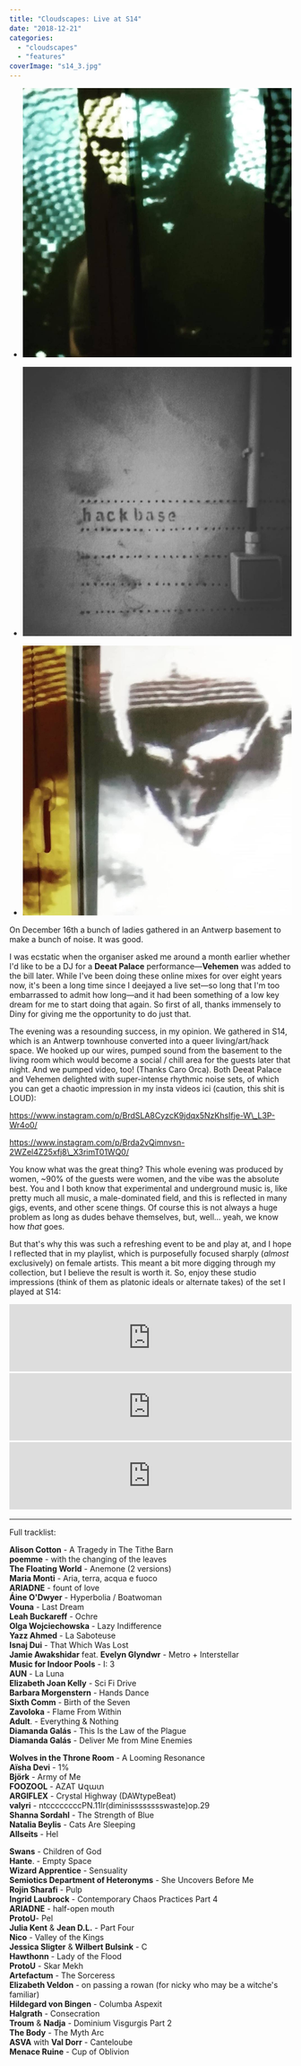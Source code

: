 ```yaml
---
title: "Cloudscapes: Live at S14"
date: "2018-12-21"
categories: 
  - "cloudscapes"
  - "features"
coverImage: "s14_3.jpg"
---
```


- ![](images/s14_3.jpg)
    
- ![](images/s14_2.jpg)
    
- ![](images/s14_1.jpg)
    

On December 16th a bunch of ladies gathered in an Antwerp basement to make a bunch of noise. It was good.

I was ecstatic when the organiser asked me around a month earlier whether I'd like to be a DJ for a **Deeat Palace** performance—**Vehemen** was added to the bill later. While I've been doing these online mixes for over eight years now, it's been a long time since I deejayed a live set—so long that I'm too embarrassed to admit how long—and it had been something of a low key dream for me to start doing that again. So first of all, thanks immensely to Diny for giving me the opportunity to do just that.

The evening was a resounding success, in my opinion. We gathered in S14, which is an Antwerp townhouse converted into a queer living/art/hack space. We hooked up our wires, pumped sound from the basement to the living room which would become a social / chill area for the guests later that night. And we pumped video, too! (Thanks Caro Orca). Both Deeat Palace and Vehemen delighted with super-intense rhythmic noise sets, of which you can get a chaotic impression in my insta videos ici (caution, this shit is LOUD):

https://www.instagram.com/p/BrdSLA8CyzcK9jdqx5NzKhsIfje-W\_L3P-Wr4o0/

https://www.instagram.com/p/Brda2vQimnvsn-2WZel4Z25xfj8\_X3rimT01WQ0/

You know what was the great thing? This whole evening was produced by women, ~90% of the guests were women, and the vibe was the absolute best. You and I both know that experimental and underground music is, like pretty much all music, a male-dominated field, and this is reflected in many gigs, events, and other scene things. Of course this is not always a huge problem as long as dudes behave themselves, but, well… yeah, we know how _that_ goes.

But that's why this was such a refreshing event to be and play at, and I hope I reflected that in my playlist, which is purposefully focused sharply (_almost_ exclusively) on female artists. This meant a bit more digging through my collection, but I believe the result is worth it. So, enjoy these studio impressions (think of them as platonic ideals or alternate takes) of the set I played at S14:

<iframe width="100%" height="120" src="https://www.mixcloud.com/widget/iframe/?hide_cover=1&amp;feed=%2Feveningoflight%2Flive-at-s14-part-1%2F" frameborder="0"></iframe>

<iframe width="100%" height="120" src="https://www.mixcloud.com/widget/iframe/?hide_cover=1&amp;feed=%2Feveningoflight%2Flive-at-s14-part-2%2F" frameborder="0"></iframe>

<iframe width="100%" height="120" src="https://www.mixcloud.com/widget/iframe/?hide_cover=1&amp;feed=%2Feveningoflight%2Flive-at-s14-part-3%2F" frameborder="0"></iframe>

* * *

Full tracklist:

**Alison Cotton** - A Tragedy in The Tithe Barn  
**poemme** \- with the changing of the leaves  
**The Floating World** - Anemone (2 versions)  
**Maria Monti** - Aria, terra, acqua e fuoco  
**ARIADNE** \- fount of love  
**Áine O'Dwyer** - Hyperbolia / Boatwoman  
**Vouna** \- Last Dream  
**Leah Buckareff** - Ochre  
**Olga Wojciechowska** - Lazy Indifference  
**Yazz Ahmed** - La Saboteuse  
**Isnaj Dui** - That Which Was Lost  
**Jamie Awakshidar** feat. **Evelyn Glyndwr** - Metro + Interstellar  
**Music for Indoor Pools** - I: 3  
**AUN** \- La Luna  
**Elizabeth Joan Kelly** - Sci Fi Drive  
**Barbara Morgenstern** - Hands Dance  
**Sixth Comm** - Birth of the Seven  
**Zavoloka** \- Flame From Within  
**Adult**. - Everything & Nothing  
**Diamanda Galás** - This Is the Law of the Plague  
**Diamanda Galás** - Deliver Me from Mine Enemies

**Wolves in the Throne Room** - A Looming Resonance  
**Aïsha Devi** - 1%  
**Björk** \- Army of Me  
**FOOZOOL** \- AZAT Ազատ  
**ARGIFLEX** \- Crystal Highway (DAWtypeBeat)  
**valyri** \- ntccccccccPN.11lr(diminisssssssswaste)op.29  
**Shanna Sordahl** - The Strength of Blue  
**Natalia Beylis** - Cats Are Sleeping  
**Allseits** \- Hel

**Swans** \- Children of God  
**Hante**. - Empty Space  
**Wizard Apprentice** - Sensuality  
**Semiotics Department of Heteronyms** - She Uncovers Before Me  
**Rojin Sharafi** - Pulp  
**Ingrid Laubrock** - Contemporary Chaos Practices Part 4  
**ARIADNE** \- half-open mouth  
**ProtoU**\- Pel  
**Julia Kent** & **Jean D.L.** - Part Four  
**Nico** \- Valley of the Kings  
**Jessica Sligter** & **Wilbert Bulsink** - C  
**Hawthonn** \- Lady of the Flood  
**ProtoU** \- Skar Mekh  
**Artefactum** \- The Sorceress  
**Elizabeth Veldon** \- on passing a rowan (for nicky who may be a witche's familiar)  
**Hildegard von Bingen** - Columba Aspexit  
**Halgrath** \- Consecration  
**Troum** & **Nadja** \- Dominium Visgurgis Part 2  
**The Body** - The Myth Arc  
**ASVA** with **Val Dorr** - Canteloube  
**Menace Ruine** - Cup of Oblivion
